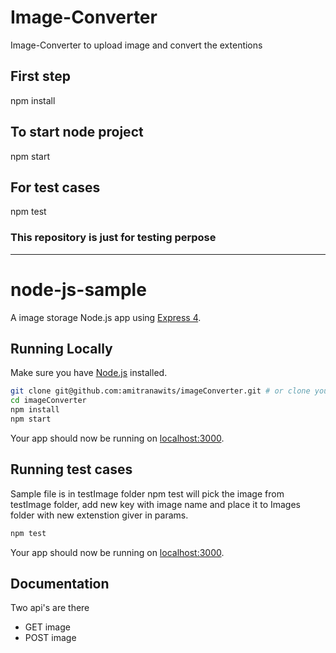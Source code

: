 # Image-Converter
Image-Converter to upload image and convert the extentions

## First step
npm install

## To start node project
npm start

## For test cases
npm test





### This repository is just for testing perpose



---

# node-js-sample

A image storage Node.js app using [Express 4](http://expressjs.com/).

## Running Locally

Make sure you have [Node.js](http://nodejs.org/) installed.

```sh
git clone git@github.com:amitranawits/imageConverter.git # or clone your own fork
cd imageConverter
npm install
npm start
```

Your app should now be running on [localhost:3000](http://localhost:3000/).


## Running test cases

Sample file is in testImage folder
npm test will pick the image from testImage folder, add new key with image name and place it to Images folder with new extenstion giver in params.

```sh
npm test
```

Your app should now be running on [localhost:3000](http://localhost:3000/).


## Documentation

Two api's are there

- GET image
- POST image